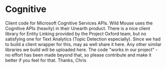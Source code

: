 # Cognitive
Client code for Microsoft Cognitive Services APIs.
Wild Mouse uses the Cognitive APIs (heavily) in their Unearth product.
There is a nice client library for Entity Linking provided by the Project Oxford team, but no satisfying one for Text Analytics (Topic Detection especially).
Since we had to build a client wrapper for this, may as well share it here.
Any other similar libraries we build will be uploaded here. The code "works in our project" - no effort has been made beyond that,
so please contribute and make it better if you feel for that.
Thanks, Chris
